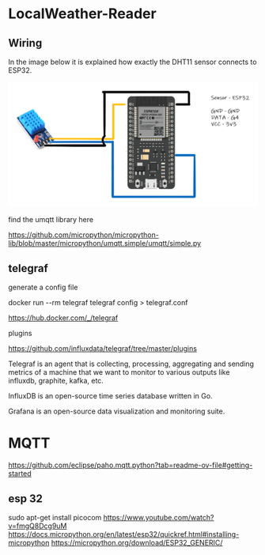 # LocalWeather-Reader

## Wiring

In the image below it is explained how exactly the DHT11 sensor connects to ESP32.

![wiring_illustration](/Documentation/images/wiring_illustration.png)

find the umqtt library here

https://github.com/micropython/micropython-lib/blob/master/micropython/umqtt.simple/umqtt/simple.py

## telegraf

generate a config file

docker run --rm telegraf telegraf config > telegraf.conf


https://hub.docker.com/_/telegraf

plugins

https://github.com/influxdata/telegraf/tree/master/plugins


Telegraf is an agent that is collecting, processing, aggregating and sending metrics of a machine
that we want to monitor to various outputs like influxdb, graphite, kafka, etc.

InfluxDB is an open-source time series database written in Go.

Grafana is an open-source data visualization and monitoring suite.

# MQTT

https://github.com/eclipse/paho.mqtt.python?tab=readme-ov-file#getting-started

## esp 32

sudo apt-get install picocom
https://www.youtube.com/watch?v=fmgQ8Dcg9uM
https://docs.micropython.org/en/latest/esp32/quickref.html#installing-micropython
https://micropython.org/download/ESP32_GENERIC/